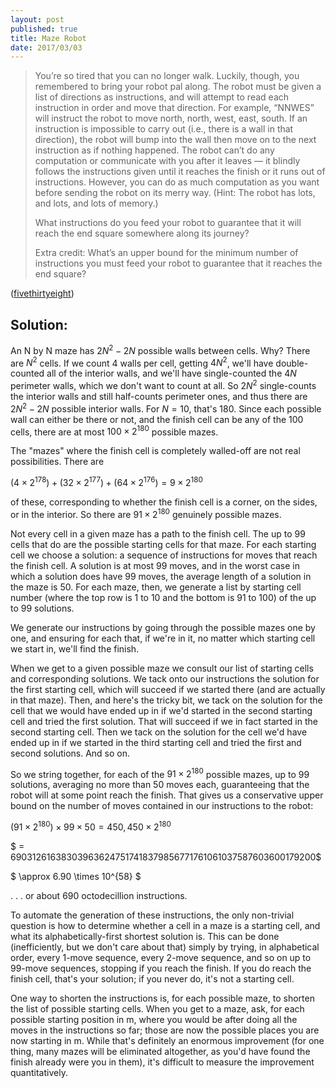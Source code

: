 ```yaml
---
layout: post
published: true
title: Maze Robot
date: 2017/03/03
---
```

> You’re so tired that you can no longer walk. Luckily, though, you remembered to bring your robot pal along. The robot must be given a list of directions as instructions, and will attempt to read each instruction in order and move that direction. For example, “NNWES” will instruct the robot to move north, north, west, east, south. If an instruction is impossible to carry out (i.e., there is a wall in that direction), the robot will bump into the wall then move on to the next instruction as if nothing happened. The robot can’t do any computation or communicate with you after it leaves — it blindly follows the instructions given until it reaches the finish or it runs out of instructions. However, you can do as much computation as you want before sending the robot on its merry way. (Hint: The robot has lots, and lots, and lots of memory.)
>
>What instructions do you feed your robot to guarantee that it will reach the end square somewhere along its journey?
>
>Extra credit: What’s an upper bound for the minimum number of instructions you must feed your robot to guarantee that it reaches the end square?

<!--more-->

([fivethirtyeight](https://fivethirtyeight.com/features/can-your-robot-friend-solve-the-corn-maze/))

## Solution:

An N by N maze has $2N^2-2N$ possible walls between cells.  Why? There are $N^2$ cells. If we count 4 walls per cell, getting $4N^2$, we'll have double-counted all of the interior walls, and we'll have single-counted the $4N$ perimeter walls, which we don't want to count at all. So $2N^2$ single-counts the interior walls and still half-counts perimeter ones, and thus there are $2N^2-2N$ possible interior walls. For $N=10$, that's 180. Since each possible wall can either be there or not, and the finish cell can be any of the 100 cells, there are at most $100 \times 2^{180}$ possible mazes. 

The "mazes" where the finish cell is completely walled-off are not real possibilities. There are 

$(4\times 2^{178}) + (32\times 2^{177}) + (64\times 2^{176}) = 9\times2^{180}$ 

of these, corresponding to whether the finish cell is a corner, on the sides, or in the interior. So there are $91 \times 2^{180}$ genuinely possible mazes.

Not every cell in a given maze has a path to the finish cell. The up to 99 cells that do are the possible starting cells for that maze. For each starting cell we choose a solution: a sequence of instructions for moves that reach the finish cell. A solution is at most 99 moves, and in the worst case in which a solution does have 99 moves, the average length of a solution in the maze is 50. For each maze, then, we generate a list by starting cell number (where the top row is 1 to 10 and the bottom is 91 to 100) of the up to 99 solutions.

We generate our instructions by going through the possible mazes one by one, and ensuring for each that, if we're in it, no matter which starting cell we start in, we'll find the finish. 

When we get to a given possible maze we consult our list of starting cells and corresponding solutions. We tack onto our instructions the solution for the first starting cell, which will succeed if we started there (and are actually in that maze). Then, and here's the tricky bit, we tack on the solution for the cell that we would have ended up in if we'd started in the second starting cell and tried the first solution. That will succeed if we in fact started in the second starting cell. Then we tack on the solution for the cell we'd have ended up in if we started in the third starting cell and tried the first and second solutions. And so on. 

So we string together, for each of the  $91 \times 2^{180}$ possible mazes, up to 99 solutions, averaging no more than 50 moves each, guaranteeing that the robot will at some point reach the finish.  That gives us a conservative upper bound on the number of moves contained in our instructions to the robot:

$(91 \times 2^{180}) \times 99 \times 50 = 450,450 \times 2^{180}$

$ = 690312616383039636247517418379856771761061037587603600179200$

$ \approx 6.90 \times 10^{58} $

. . . or about 690 octodecillion instructions.

To automate the generation of these instructions, the only non-trivial question is how to determine whether a cell in a maze is a starting cell, and what its alphabetically-first shortest solution is. This can be done (inefficiently, but we don't care about that) simply by trying, in alphabetical order, every 1-move sequence, every 2-move sequence, and so on up to 99-move sequences, stopping if you reach the finish. If you do reach the finish cell, that's your solution; if you never do, it's not a starting cell.

One way to shorten the instructions is, for each possible maze, to shorten the list of possible starting cells.  When you get to a maze, ask, for each possible starting position in m, where you would be after doing all the moves in the instructions so far; those are now the possible places you are now starting in m. While that's definitely an enormous improvement (for one thing, many mazes will be eliminated altogether, as you'd have found the finish already were you in them), it's difficult to measure the improvement quantitatively.

<br>
